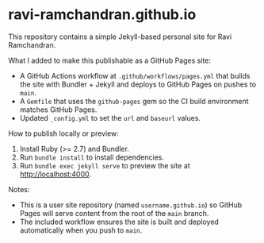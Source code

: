 # ravi-ramchandran.github.io

This repository contains a simple Jekyll-based personal site for Ravi Ramchandran.

What I added to make this publishable as a GitHub Pages site:

- A GitHub Actions workflow at `.github/workflows/pages.yml` that builds the site with Bundler + Jekyll and deploys to GitHub Pages on pushes to `main`.
- A `Gemfile` that uses the `github-pages` gem so the CI build environment matches GitHub Pages.
- Updated `_config.yml` to set the `url` and `baseurl` values.

How to publish locally or preview:

1. Install Ruby (>= 2.7) and Bundler.
2. Run `bundle install` to install dependencies.
3. Run `bundle exec jekyll serve` to preview the site at <http://localhost:4000>.

Notes:
- This is a user site repository (named `username.github.io`) so GitHub Pages will serve content from the root of the `main` branch.
- The included workflow ensures the site is built and deployed automatically when you push to `main`.
